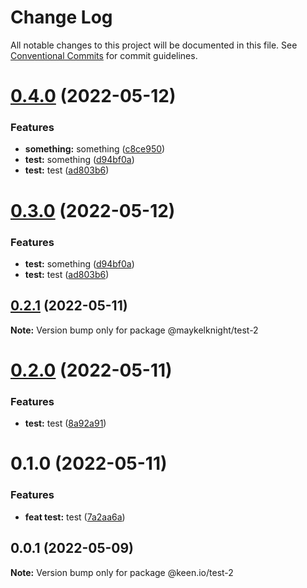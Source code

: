 # Change Log

All notable changes to this project will be documented in this file.
See [Conventional Commits](https://conventionalcommits.org) for commit guidelines.

# [0.4.0](https://github.com/mczapkowicz/lerna-test/compare/@maykelknight/test-2@0.2.1...@maykelknight/test-2@0.4.0) (2022-05-12)


### Features

* **something:** something ([c8ce950](https://github.com/mczapkowicz/lerna-test/commit/c8ce9503eb9603974ae51ea03c9911dae8ae8d88))
* **test:** something ([d94bf0a](https://github.com/mczapkowicz/lerna-test/commit/d94bf0aaf07d857c84f331bb932460d6ec03847a))
* **test:** test ([ad803b6](https://github.com/mczapkowicz/lerna-test/commit/ad803b62f65b54f89d6105567b0747e3a7aaf044))





# [0.3.0](https://github.com/mczapkowicz/lerna-test/compare/@maykelknight/test-2@0.2.1...@maykelknight/test-2@0.3.0) (2022-05-12)


### Features

* **test:** something ([d94bf0a](https://github.com/mczapkowicz/lerna-test/commit/d94bf0aaf07d857c84f331bb932460d6ec03847a))
* **test:** test ([ad803b6](https://github.com/mczapkowicz/lerna-test/commit/ad803b62f65b54f89d6105567b0747e3a7aaf044))





## [0.2.1](https://github.com/mczapkowicz/lerna-test/compare/@maykelknight/test-2@0.2.0...@maykelknight/test-2@0.2.1) (2022-05-11)

**Note:** Version bump only for package @maykelknight/test-2





# [0.2.0](https://github.com/mczapkowicz/lerna-test/compare/@maykelknight/test-2@0.1.0...@maykelknight/test-2@0.2.0) (2022-05-11)


### Features

* **test:** test ([8a92a91](https://github.com/mczapkowicz/lerna-test/commit/8a92a91fadeef74668b4787e950db78d527a17ef))





# 0.1.0 (2022-05-11)


### Features

* **feat test:** test ([7a2aa6a](https://github.com/mczapkowicz/lerna-test/commit/7a2aa6a3da6f159ebb54df4fcfb9fbd933d09c2b))





## 0.0.1 (2022-05-09)

**Note:** Version bump only for package @keen.io/test-2
